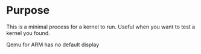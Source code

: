 # Purpose

This is a minimal process for a kernel to run.
Useful when you want to test a kernel you found.

Qemu for ARM has no default display
